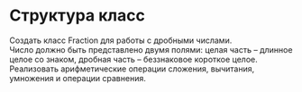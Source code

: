 # Структура класс
Создать класс Fraction для работы с дробными числами.   
Число должно быть представлено двумя полями: целая часть – длинное целое со знаком, дробная часть – беззнаковое короткое целое.   
Реализовать арифметические операции сложения, вычитания, умножения и операции сравнения.
